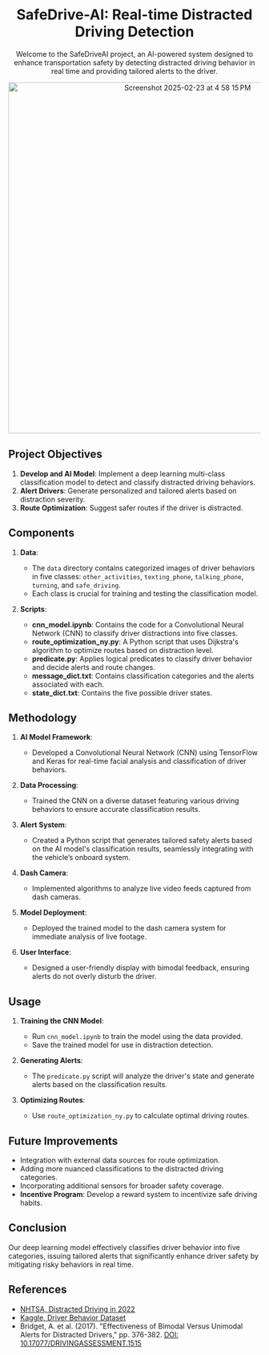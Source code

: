 <div align="center">
   
# SafeDrive-AI: Real-time Distracted Driving Detection

Welcome to the SafeDriveAI project, an AI-powered system designed to enhance transportation safety by detecting distracted driving behavior in real time and providing tailored alerts to the driver.

<img width="700" alt="Screenshot 2025-02-23 at 4 58 15 PM" src="https://github.com/user-attachments/assets/7d49bf8d-adc8-467f-bb8b-3e9d61875001" />

</div>

## Project Objectives
1. **Develop and AI Model**: Implement a deep learning multi-class classification model to detect and classify distracted driving behaviors.
2. **Alert Drivers**: Generate personalized and tailored alerts based on distraction severity.
3. **Route Optimization**: Suggest safer routes if the driver is distracted.

## Components
1. **Data**:
   - The `data` directory contains categorized images of driver behaviors in five classes: `other_activities`, `texting_phone`, `talking_phone`, `turning`, and `safe_driving`.
   - Each class is crucial for training and testing the classification model.

2. **Scripts**:
   - **cnn_model.ipynb**: Contains the code for a Convolutional Neural Network (CNN) to classify driver distractions into five classes.
   - **route_optimization_ny.py**: A Python script that uses Dijkstra's algorithm to optimize routes based on distraction level.
   - **predicate.py**: Applies logical predicates to classify driver behavior and decide alerts and route changes.
   - **message_dict.txt**: Contains classification categories and the alerts associated with each.
   - **state_dict.txt**: Contains the five possible driver states.

## Methodology
1. **AI Model Framework**:
   - Developed a Convolutional Neural Network (CNN) using TensorFlow and Keras for real-time facial analysis and classification of driver behaviors.

2. **Data Processing**:
   - Trained the CNN on a diverse dataset featuring various driving behaviors to ensure accurate classification results.

3. **Alert System**:
   - Created a Python script that generates tailored safety alerts based on the AI model's classification results, seamlessly integrating with the vehicle’s onboard system.

4. **Dash Camera**:
   - Implemented algorithms to analyze live video feeds captured from dash cameras.

5. **Model Deployment**:
   - Deployed the trained model to the dash camera system for immediate analysis of live footage.

6. **User Interface**:
   - Designed a user-friendly display with bimodal feedback, ensuring alerts do not overly disturb the driver.

## Usage
1. **Training the CNN Model**:
   - Run `cnn_model.ipynb` to train the model using the data provided.
   - Save the trained model for use in distraction detection.

2. **Generating Alerts**:
   - The `predicate.py` script will analyze the driver's state and generate alerts based on the classification results.

3. **Optimizing Routes**:
   - Use `route_optimization_ny.py` to calculate optimal driving routes.

## Future Improvements
- Integration with external data sources for route optimization.
- Adding more nuanced classifications to the distracted driving categories.
- Incorporating additional sensors for broader safety coverage.
- **Incentive Program**: Develop a reward system to incentivize safe driving habits.

## Conclusion
Our deep learning model effectively classifies driver behavior into five categories, issuing tailored alerts that significantly enhance driver safety by mitigating risky behaviors in real time.

## References
- [NHTSA, Distracted Driving in 2022](https://crashstats.nhtsa.dot.gov/Api/Public/ViewPublication/813559)
- [Kaggle, Driver Behavior Dataset](https://www.kaggle.com/datasets/robinreni/revitsone-5class/data)
- Bridget, A. et al. (2017). "Effectiveness of Bimodal Versus Unimodal Alerts for Distracted Drivers," pp. 376-382. [DOI: 10.17077/DRIVINGASSESSMENT.1515](https://doi.org/10.17077/DRIVINGASSESSMENT.1515)

